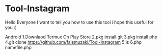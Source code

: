 # Tool-Instagram
Hello Everyone
I want to tell you how to use this tool i hope this useful for you :)

Android
  1.Downlaod Termux On Play Store
  2.pkg install git
  3.pkg install php
  4.git clone https://github.com/faismuzaki/Tool-Instagram
  5.ls
  6.php namefile.php
